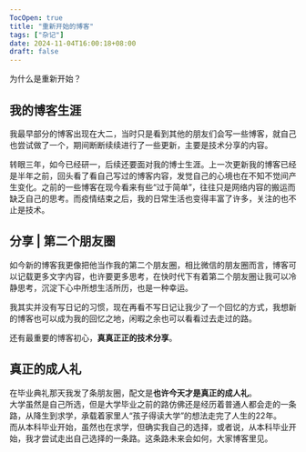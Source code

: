 ```yaml
---
TocOpen: true
title: "重新开始的博客"
tags: ["杂记"]
date: 2024-11-04T16:00:18+08:00
draft: false
---
```

为什么是重新开始？

## 我的博客生涯

我最早部分的博客出现在大二，当时只是看到其他的朋友们会写一些博客，就自己也尝试做了一个，期间断断续续进行了一些更新，主要是技术分享的内容。

转眼三年，如今已经研一，后续还要面对我的博士生涯。上一次更新我的博客已经是半年之前，回头看了看自己写过的博客内容，发觉自己的心境也在不知不觉间产生变化。之前的一些博客在现今看来有些“过于简单”，往往只是网络内容的搬运而缺乏自己的思考。而疫情结束之后，我的日常生活也变得丰富了许多，关注的也不止是技术。

## 分享 | 第二个朋友圈
如今新的博客我更像把他当作我的第二个朋友圈，相比微信的朋友圈而言，博客可以记载更多文字内容，也许要更多思考，在快时代下有着第二个朋友圈让我可以冷静思考，沉淀下心中所想生活所历，也是一种幸运。

我其实并没有写日记的习惯，现在再看不写日记让我少了一个回忆的方式，我想新的博客也可以成为我的回忆之地，闲暇之余也可以看看过去走过的路。

还有最重要的博客初心，**真真正正的技术分享**。

## 真正的成人礼

在毕业典礼那天我发了条朋友圈，配文是**也许今天才是真正的成人礼**。  
大学虽然是自己所选，但是大学毕业之前的路仿佛还是经历着普通人都会走的一条路，从降生到求学，承载着家里人“孩子得读大学”的想法走完了人生的22年。    
而从本科毕业开始，虽然也在求学，但确实我自己的选择，或者说，从本科毕业开始，我才尝试走出自己选择的一条路。这条路未来会如何，大家博客里见。
